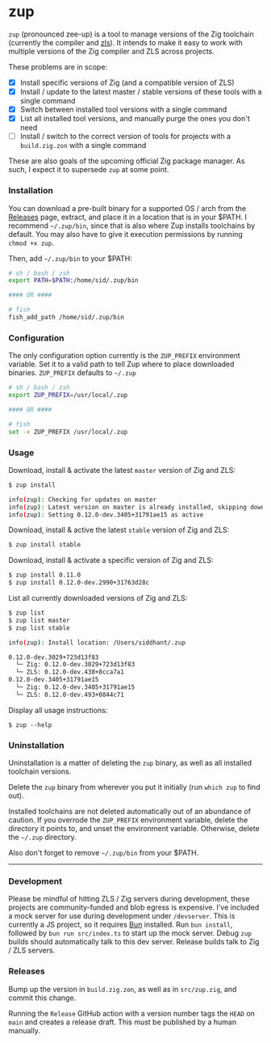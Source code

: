 # zup


`zup` (pronounced zee-up) is a tool to manage versions of the Zig toolchain (currently
the compiler and [zls](https://github.com/zigtools/zls)). It intends to make it
easy to work with multiple versions of the Zig compiler and ZLS across projects. 

These problems are in scope:

- [x] Install specific versions of Zig (and a compatible version of ZLS)
- [x] Install / update to the latest master / stable versions of these tools with a single command
- [x] Switch between installed tool versions with a single command
- [x] List all installed tool versions, and manually purge the ones you don't need
- [ ] Install / switch to the correct version of tools for projects with a `build.zig.zon` with a single command

These are also goals of the upcoming official Zig package manager. As such, I
expect it to supersede `zup` at some point.

### Installation

You can download a pre-built binary for a supported OS / arch from the 
[Releases](https://github.com/sdnts/zup/releases) page, extract, and
place it in a location that is in your $PATH. I recommend `~/.zup/bin`, since
that is also where Zup installs toolchains by default. You may also have to give
it execution permissions by running `chmod +x zup`.

Then, add `~/.zup/bin` to your $PATH:

```sh
# sh / bash / zsh
export PATH=$PATH:/home/sid/.zup/bin

#### OR ####

# fish
fish_add_path /home/sid/.zup/bin
```

### Configuration

The only configuration option currently is the `ZUP_PREFIX` environment variable.
Set it to a valid path to tell Zup where to place downloaded binaries. `ZUP_PREFIX`
defaults to `~/.zup`

```sh
# sh / bash / zsh
export ZUP_PREFIX=/usr/local/.zup

#### OR ####

# fish
set -x ZUP_PREFIX /usr/local/.zup
```

### Usage

Download, install & activate the latest `master` version of Zig and ZLS:
```sh
$ zup install

info(zup): Checking for updates on master
info(zup): Latest version on master is already installed, skipping download
info(zup): Setting 0.12.0-dev.3405+31791ae15 as active
```

Download, install & active the latest `stable` version of Zig and ZLS:
```sh
$ zup install stable
```

Download, install & activate a specific version of Zig and ZLS:
```sh
$ zup install 0.11.0
$ zup install 0.12.0-dev.2990+31763d28c 
```

List all currently downloaded versions of Zig and ZLS:
```sh
$ zup list
$ zup list master
$ zup list stable

info(zup): Install location: /Users/siddhant/.zup

0.12.0-dev.3029+723d13f83
  └─ Zig: 0.12.0-dev.3029+723d13f83
  └─ ZLS: 0.12.0-dev.438+8cca7a1
0.12.0-dev.3405+31791ae15
  └─ Zig: 0.12.0-dev.3405+31791ae15
  └─ ZLS: 0.12.0-dev.493+0844c71

```

Display all usage instructions:
```
$ zup --help
```

### Uninstallation

Uninstallation is a matter of deleting the `zup` binary, as well as all installed
toolchain versions.

Delete the `zup` binary from wherever you put it initially (run `which zup` to
find out).

Installed toolchains are not deleted automatically out of an abundance of caution.
If you overrode the `ZUP_PREFIX` environment variable, delete the directory it
points to, and unset the environment variable. Otherwise, delete the `~/.zup`
directory.

Also don't forget to remove `~/.zup/bin` from your $PATH.

---

### Development

Please be mindful of hitting ZLS / Zig servers during development, these projects
are community-funded and blob egress is expensive. I've included a mock server
for use during development under `/devserver`. This is currently a JS project,
so it requires [Bun](https://bun.sh) installed. Run `bun install`, followed by 
`bun run src/index.ts` to start up the mock server. Debug `zup` builds should
automatically talk to this dev server. Release builds talk to Zig / ZLS servers.

### Releases

Bump up the version in `build.zig.zon`, as well as in `src/zup.zig`, and commit
this change.

Running the `Release` GitHub action with a version number tags the `HEAD` on `main`
and creates a release draft. This must be published by a human manually.
